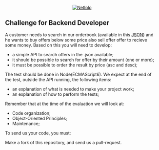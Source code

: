 <p align="center">
  <a href="https://www.netlolo.com">
      <img src="https://app.netlolo.com/images/logo_vertical.png" alt="Netlolo"/>
  </a>
</p>

## Challenge for Backend Developer

A customer needs to search in our orderbook (available in this <a href="https://github.com/NetloloIncubadora/challenge/blob/master/orderbook.json">JSON</a>) and he wants to buy offers below some price also sell offer offer to recieve some money.
Based on this you will need to develop:

- a simple API to search offers in the .json available;
- it should be possible to search for offer by their amount (one or more);
- it must be possible to order the result by price (asc and desc);

The test should be done in Node(ECMAScript6). We expect at the end of the test, outside the API running, the following items:

- an explanation of what is needed to make your project work;
- an explanation of how to perform the tests;

Remember that at the time of the evaluation we will look at:

- Code organization;
- Object-Oriented Principles;
- Maintenance;

To send us your code, you must:

Make a fork of this repository, and send us a pull-request.
